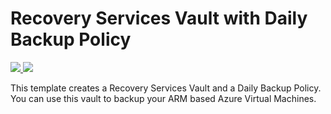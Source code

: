 # Recovery Services Vault with Daily Backup Policy
<a href="https://portal.azure.com/#create/Microsoft.Template/uri/https%3A%2F%2Fraw.githubusercontent.com%2Fans-cloud%2Fazure_service_catalogue%2Fmaster%2Frecovery-services-vault-backup%2FazureDeploy.json" target="_blank">
    <img src="http://azuredeploy.net/deploybutton.png"/>
</a>
<a href="http://armviz.io/#/?load=https%3A%2F%2Fraw.githubusercontent.com%2Fans-cloud%2Fazure_service_catalogue%2Fmaster%2Frecovery-services-vault-backup%2FazureDeploy.json" target="_blank">
    <img src="http://armviz.io/visualizebutton.png"/>
</a>

This template creates a Recovery Services Vault and a Daily Backup Policy. You can use this vault to backup your ARM based Azure Virtual Machines.

